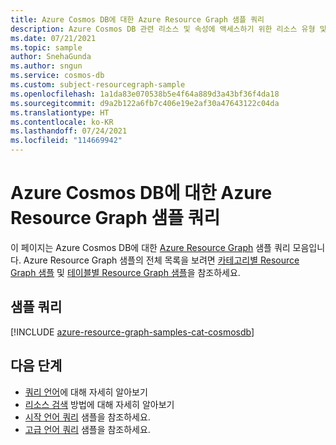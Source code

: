 ```yaml
---
title: Azure Cosmos DB에 대한 Azure Resource Graph 샘플 쿼리
description: Azure Cosmos DB 관련 리소스 및 속성에 액세스하기 위한 리소스 유형 및 테이블의 사용을 보여주는 Azure Cosmos DB에 대한 샘플 Azure Resource Graph 쿼리입니다.
ms.date: 07/21/2021
ms.topic: sample
author: SnehaGunda
ms.author: sngun
ms.service: cosmos-db
ms.custom: subject-resourcegraph-sample
ms.openlocfilehash: 1a1da83e070538b5e4f64a889d3a43bf36f4da18
ms.sourcegitcommit: d9a2b122a6fb7c406e19e2af30a47643122c04da
ms.translationtype: HT
ms.contentlocale: ko-KR
ms.lasthandoff: 07/24/2021
ms.locfileid: "114669942"
---
```

# <a name="azure-resource-graph-sample-queries-for-azure-cosmos-db"></a>Azure Cosmos DB에 대한 Azure Resource Graph 샘플 쿼리

이 페이지는 Azure Cosmos DB에 대한 [Azure Resource Graph](../governance/resource-graph/overview.md) 샘플 쿼리 모음입니다. Azure Resource Graph 샘플의 전체 목록을 보려면 [카테고리별 Resource Graph 샘플](../governance/resource-graph/samples/samples-by-category.md) 및 [테이블별 Resource Graph 샘플](../governance/resource-graph/samples/samples-by-table.md)을 참조하세요.

## <a name="sample-queries"></a>샘플 쿼리

[!INCLUDE [azure-resource-graph-samples-cat-cosmosdb](../../includes/resource-graph/samples/bycat/azure-cosmos-db.md)]

## <a name="next-steps"></a>다음 단계

- [쿼리 언어](../governance/resource-graph/concepts/query-language.md)에 대해 자세히 알아보기
- [리소스 검색](../governance/resource-graph/concepts/explore-resources.md) 방법에 대해 자세히 알아보기
- [시작 언어 쿼리](../governance/resource-graph/samples/starter.md) 샘플을 참조하세요.
- [고급 언어 쿼리](../governance/resource-graph/samples/advanced.md) 샘플을 참조하세요.
